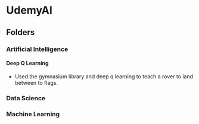 # UdemyAI
## Folders
### Artificial Intelligence
#### Deep Q Learning
* Used the gymnasium library and deep q learning to teach a rover to land between to flags.
### Data Science
### Machine Learning
